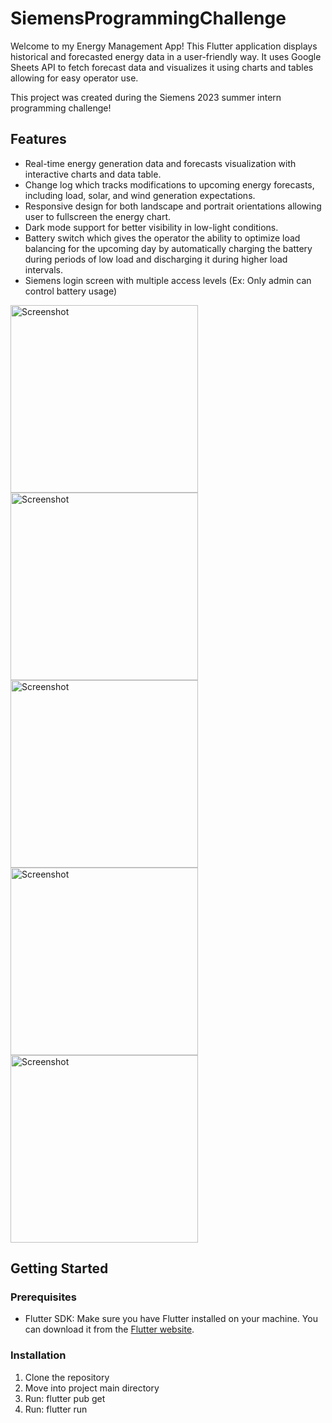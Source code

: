 # SiemensProgrammingChallenge

Welcome to my Energy Management App! 
This Flutter application displays historical and forecasted energy data in a user-friendly way. 
It uses Google Sheets API to fetch forecast data and visualizes it using charts and tables allowing for easy operator use.

This project was created during the Siemens 2023 summer intern programming challenge!

## Features

- Real-time energy generation data and forecasts visualization with interactive charts and data table.
- Change log which tracks modifications to upcoming energy forecasts, including load, solar, and wind generation expectations.
- Responsive design for both landscape and portrait orientations allowing user to fullscreen the energy chart.
- Dark mode support for better visibility in low-light conditions.
- Battery switch which gives the operator the ability to optimize load balancing for the upcoming day by automatically charging the battery during periods of low load and discharging it during higher load intervals.
- Siemens login screen with multiple access levels (Ex: Only admin can control battery usage)

<img src="https://github.com/brendankariniemi/SiemensProgrammingChallenge/assets/138073658/d49e6a1b-6bc7-4dc2-a991-125745358be8" width="300" alt="Screenshot">
<img src="https://github.com/brendankariniemi/SiemensProgrammingChallenge/assets/138073658/ec44096b-e8c4-4dbf-84e5-46b8c49d1840" width="300" alt="Screenshot">
<img src="https://github.com/brendankariniemi/SiemensProgrammingChallenge/assets/138073658/ab5e6775-3454-405f-ac7f-2bbc91c9adf0" width="300" alt="Screenshot">
<img src="https://github.com/brendankariniemi/SiemensProgrammingChallenge/assets/138073658/6eab0642-bf75-4873-a2c5-ee89f549667f" width="300" alt="Screenshot">
<img src="https://github.com/brendankariniemi/SiemensProgrammingChallenge/assets/138073658/cbbf2aaf-6cc9-4a0e-9e3b-eea9c3d42ca3" width="300" alt="Screenshot">

## Getting Started

### Prerequisites

- Flutter SDK: Make sure you have Flutter installed on your machine. You can download it from the [Flutter website](https://flutter.dev/docs/get-started/install).

### Installation

1. Clone the repository
2. Move into project main directory
3. Run: flutter pub get
4. Run: flutter run
